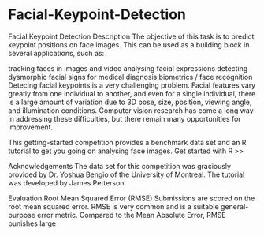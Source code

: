 # Facial-Keypoint-Detection
Facial Keypoint Detection
Description
The objective of this task is to predict keypoint positions on face images. This can be used as a building block in several applications, such as:

tracking faces in images and video
analysing facial expressions
detecting dysmorphic facial signs for medical diagnosis
biometrics / face recognition
Detecing facial keypoints is a very challenging problem.  Facial features vary greatly from one individual to another, and even for a single individual, there is a large amount of variation due to 3D pose, size, position, viewing angle, and illumination conditions. Computer vision research has come a long way in addressing these difficulties, but there remain many opportunities for improvement.

This getting-started competition provides a benchmark data set and an R tutorial to get you going on analysing face images. Get started with R >>

Acknowledgements
The data set for this competition was graciously provided by Dr. Yoshua Bengio of the University of Montreal. The tutorial was developed by James Petterson.

Evaluation
Root Mean Squared Error (RMSE)
Submissions are scored on the root mean squared error. RMSE is very common and is a suitable general-purpose error metric. Compared to the Mean Absolute Error, RMSE punishes large
